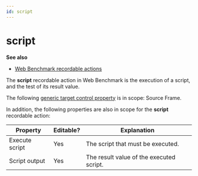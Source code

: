 ```yaml
---
id: script
---
```


# script

**See also**

- [Web Benchmark recordable actions](/docs/Web%20and%20app%20UIs/Web%20Benchmark%20recordable%20actions)

The **script** recordable action in Web Benchmark is the execution of a script, and the test of its result value.

The following [generic target control property](/docs/Web%20and%20app%20UIs/Testing%20your%20web%20application%20with%20USoft%20Web%20Benchmark/Web%20Benchmark%20test%20editing%20Identifying%20target%20controls%20and%20their%20properties.md) is in scope: Source Frame.

In addition, the following properties are also in scope for the **script** recordable action:

|**Property**|**Editable?**|**Explanation**|
|--------|--------|--------|
|Execute script|Yes     |The script that must be executed.|
|Script output|Yes     |The result value of the executed script.|